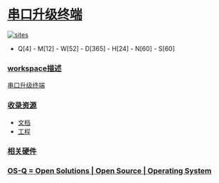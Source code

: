 ﻿# [串口升级终端](https://github.com/OS-Q/W28)

[![sites](http://182.61.61.133/link/resources/OSQ.png)](http://www.OS-Q.com)

* Q[4] - M[12] - W[52] - D[365] - H[24] - N[60] - S[60]

### [workspace描述](https://github.com/OS-Q/W28/wiki) 

[串口升级终端](https://github.com/OS-Q/W28) 

### [收录资源](https://github.com/OS-Q/)

* [文档](docs/)
* [工程](src/)

### [相关硬件](https://github.com/SoCXin)



### [OS-Q = Open Solutions | Open Source | Operating System ](http://www.OS-Q.com/W28)
